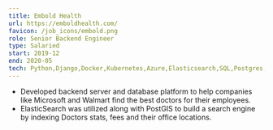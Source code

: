 ```yaml
---
title: Embold Health
url: https://emboldhealth.com/
favicon: /job_icons/embold.png
role: Senior Backend Engineer
type: Salaried
start: 2019-12
end: 2020-05
tech: Python,Django,Docker,Kubernetes,Azure,Elasticsearch,SQL,Postgres,PostGIS,Hipaa
---
```


- Developed backend server and database platform to help companies like
  Microsoft and Walmart find the best doctors for their employees.
- ElasticSearch was utilized along with PostGIS to build a search engine by
  indexing Doctors stats, fees and their office locations.
